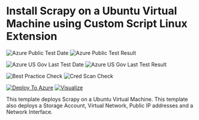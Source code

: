 # Install Scrapy on a Ubuntu Virtual Machine using Custom Script Linux Extension

![Azure Public Test Date](https://azurequickstartsservice.blob.core.windows.net/badges/scrapy-on-ubuntu/PublicLastTestDate.svg)
![Azure Public Test Result](https://azurequickstartsservice.blob.core.windows.net/badges/scrapy-on-ubuntu/PublicDeployment.svg)

![Azure US Gov Last Test Date](https://azurequickstartsservice.blob.core.windows.net/badges/scrapy-on-ubuntu/FairfaxLastTestDate.svg)
![Azure US Gov Last Test Result](https://azurequickstartsservice.blob.core.windows.net/badges/scrapy-on-ubuntu/FairfaxDeployment.svg)

![Best Practice Check](https://azurequickstartsservice.blob.core.windows.net/badges/scrapy-on-ubuntu/BestPracticeResult.svg)
![Cred Scan Check](https://azurequickstartsservice.blob.core.windows.net/badges/scrapy-on-ubuntu/CredScanResult.svg)

[![Deploy To Azure](https://raw.githubusercontent.com/fathym-it/azure-quickstart-templates/master/1-CONTRIBUTION-GUIDE/images/deploytoazure.svg?sanitize=true)](https://portal.azure.com/#create/Microsoft.Template/uri/https%3A%2F%2Fraw.githubusercontent.com%2Ffathym-it%2Fazure-quickstart-templates%2Fmaster%2Fscrapy-on-ubuntu%2Fazuredeploy.json)  [![Visualize](https://raw.githubusercontent.com/fathym-it/azure-quickstart-templates/master/1-CONTRIBUTION-GUIDE/images/visualizebutton.svg?sanitize=true)](http://armviz.io/#/?load=https%3A%2F%2Fraw.githubusercontent.com%2Ffathym-it%2Fazure-quickstart-templates%2Fmaster%2Fscrapy-on-ubuntu%2Fazuredeploy.json)

This template deploys Scrapy on a Ubuntu Virtual Machine. This template also deploys a Storage Account, Virtual Network, Public IP addresses and a Network Interface.


